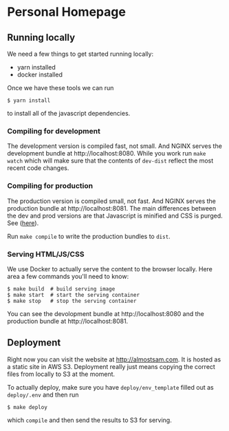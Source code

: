 # Personal Homepage

## Running locally
We need a few things to get started running locally:
 - yarn installed
 - docker installed

Once we have these tools we can run
```
$ yarn install
```
to install all of the javascript dependencies.

### Compiling for development
The development version is compiled fast, not small. And NGINX serves the
development bundle at http://localhost:8080. While you work run `make watch`
which will make sure that the contents of `dev-dist` reflect the most 
recent code changes.

### Compiling for production
The production version is compiled small, not fast. And NGINX serves the
production bundle at http://localhost:8081. The main differences between the dev
and prod versions are that Javascript is minified and CSS is purged. See
([here](https://tailwindcss.com/docs/optimizing-for-production)).

Run `make compile` to write the production bundles to `dist`.

### Serving HTML/JS/CSS
We use Docker to actually serve the content to the browser locally. Here area a
few commands you'll need to know:
```
$ make build  # build serving image
$ make start  # start the serving container
$ make stop   # stop the serving container
```
You can see the devolopment bundle at http://localhost:8080 and the production
bundle at http://localhost:8081.

## Deployment
Right now you can visit the website at http://almostsam.com. It is hosted as a
static site in AWS S3. Deployment really just means copying the correct files
from locally to S3 at the moment.

To actually deploy, make sure you have `deploy/env_template` filled out as
`deploy/.env` and then run 
```
$ make deploy
```
which `compile` and then send the results to S3 for serving.
